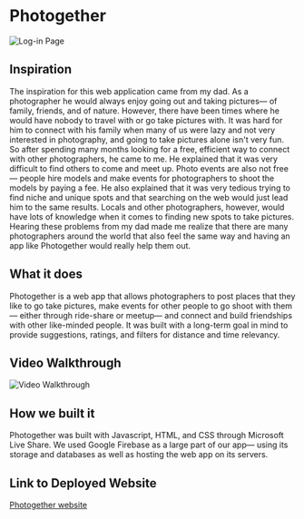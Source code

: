 # Photogether
<img src='https://challengepost-s3-challengepost.netdna-ssl.com/photos/production/software_photos/000/907/514/datas/gallery.jpg' title='Login Page' width='' alt='Log-in Page' />



## Inspiration
The inspiration for this web application came from my dad. As a photographer he would always enjoy going out and taking pictures— of family, friends, and of nature. However, there have been times where he would have nobody to travel with or go take pictures with. It was hard for him to connect with his family when many of us were lazy and not very interested in photography, and going to take pictures alone isn't very fun. So after spending many months looking for a free, efficient way to connect with other photographers, he came to me. He explained that it was very difficult to find others to come and meet up. Photo events are also not free— people hire models and make events for photographers to shoot the models by paying a fee. He also explained that it was very tedious trying to find niche and unique spots and that searching on the web would just lead him to the same results. Locals and other photographers, however, would have lots of knowledge when it comes to finding new spots to take pictures. Hearing these problems from my dad made me realize that there are many photographers around the world that also feel the same way and having an app like Photogether would really help them out.

## What it does
Photogether is a web app that allows photographers to post places that they like to go take pictures, make events for other people to go shoot with them— either through ride-share or meetup— and connect and build friendships with other like-minded people. It was built with a long-term goal in mind to provide suggestions, ratings, and filters for distance and time relevancy.

## Video Walkthrough 

<img src='https://s3.amazonaws.com/img0.recordit.co/WKiv8S33aF.mp4?AWSAccessKeyId=AKIAUQ5RURZ7ND2T2B6I&Expires=1583320665&Signature=XVUMlGH7yg%2FMvYP76sqluAZc6Ic%3D' title='Video Walkthrough' width='' alt='Video Walkthrough' />


## How we built it
Photogether was built with Javascript, HTML, and CSS through Microsoft Live Share. We used Google Firebase as a large part of our app— using its storage and databases as well as hosting the web app on its servers.

## Link to Deployed Website
[Photogether website](https://photogether-182.firebaseapp.com/#)
